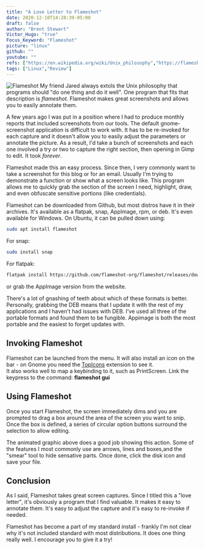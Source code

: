 ```yaml
---
title: "A Love Letter to Flameshot"
date: 2020-12-10T14:28:39-05:00
draft: false
author: "Brent Stewart"
Victor_Hugo: "true"
Focus_Keyword: "Flameshot"
picture: "linux"
github: ""
youtube: ""
refs: ["https://en.wikipedia.org/wiki/Unix_philosophy","https://flameshot.org/"]
tags: ["Linux","Review"]
---
```

![Flameshot](https://flameshot.org/media/animatedUsage.gif#floatright) My friend Jared always extols the Unix philosophy that programs should "do one thing and do it well".  One program that fits that description is _flameshot_.  Flameshot makes great screenshots and allows you to easily annotate them.

A few years ago I was put in a position where I had to produce monthly reports that included screenshots from our tools.  The default gnome-screenshot application is difficult to work with.  It has to be re-invoked for each capture and it doesn't allow you to easily adjust the parameters or annotate the picture.  As a result, I'd take a bunch of screenshots and each one involved a try or two to capture the right section, then opening in Gimp to edit.  It took _forever_.

Flameshot made this an easy process.  Since then, I very commonly want to take a screenshot for this blog or for an email.  Usually I'm trying to demonstrate a function or show what a screen looks like.  This program allows me to quickly grab the section of the screen I need, highlight, draw, and even obfuscate sensitive portions (like credentials).

Flameshot can be downloaded from Github, but most distros have it in their archives.  It's available as a flatpak, snap, AppImage, rpm, or deb.  It's even available for Windows.  On Ubuntu, it can be pulled down using:
```bash
sudo apt install flameshot  
```
For snap:
```bash
sudo install snap
```

For flatpak:
```bash
flatpak install https://github.com/flameshot-org/flameshot/releases/download/v0.8.0/org.flameshot.flameshot_0.8.0_x86_64.flatpak  
```

or grab the AppImage version from the website.

There's a lot of gnashing of teeth about which of these formats is better.  Personally, grabbing the DEB means that I update it with the rest of my applications and I haven't had issues with DEB.  I've used all three of the portable formats and found them to be fungible.  Appimage is both the most portable and the easiest to forget updates with.
 
## Invoking Flameshot
Flameshot can be launched from the menu.  It will also install an icon on the bar - on Gnome you need the [TopIcons](https://extensions.gnome.org/extension/1031/topicons/) extension to see it.  
It also works well to map a keybinding to it, such as PrintScreen.  Link the keypress to the command: __flameshot gui__

## Using Flameshot
Once you start Flameshot, the screen immediately dims and you are prompted to drag a box around the area of the screen you want to snip.  Once the box is defined, a series of circular option buttons surround the selection to allow editing.

The animated graphic above does a good job showing this action.  Some of the features I most commonly use are arrows, lines and boxes,and the "smear" tool to hide sensative parts.  Once done, click the disk icon and save your file.

## Conclusion
As I said, Flameshot takes great screen captures.  Since I titled this a "love letter", it's obviously a program that I find valuable.  It makes it easy to annotate them.  It's easy to adjust the capture and it's easy to re-invoke if needed.

Flameshot has become a part of my standard install - frankly I'm not clear why it's not included standard with most distributions.  It does one thing really well.  I encourage you to give it a try!